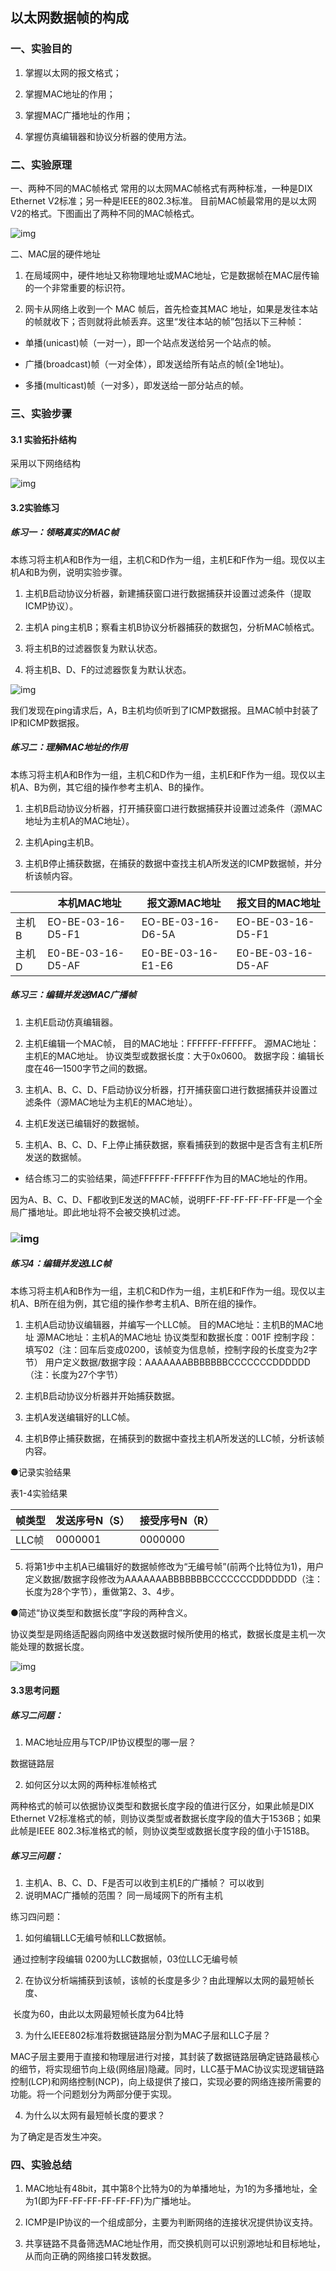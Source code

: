 ## 以太网数据帧的构成

### 一、实验目的

1. 掌握以太网的报文格式；

2. 掌握MAC地址的作用；

3. 掌握MAC广播地址的作用；

4. 掌握仿真编辑器和协议分析器的使用方法。

### 二、实验原理

一、两种不同的MAC帧格式
   常用的以太网MAC帧格式有两种标准，一种是DIX Ethernet V2标准；另一种是IEEE的802.3标准。 目前MAC帧最常用的是以太网V2的格式。下图画出了两种不同的MAC帧格式。

![img](1.jpg) 

二、MAC层的硬件地址 

1. 在局域网中，硬件地址又称物理地址或MAC地址，它是数据帧在MAC层传输的一个非常重要的标识符。 

2. 网卡从网络上收到一个 MAC 帧后，首先检查其MAC 地址，如果是发往本站的帧就收下；否则就将此帧丢弃。这里“发往本站的帧”包括以下三种帧：

-  单播(unicast)帧（一对一），即一个站点发送给另一个站点的帧。

-  广播(broadcast)帧（一对全体），即发送给所有站点的帧(全1地址)。

-  多播(multicast)帧（一对多），即发送给一部分站点的帧。 


 

### 三、实验步骤

#### 3.1 实验拓扑结构

采用以下网络结构

![img](2.png) 

#### 3.2实验练习

##### 练习一：领略真实的MAC帧

本练习将主机A和B作为一组，主机C和D作为一组，主机E和F作为一组。现仅以主机A和B为例，说明实验步骤。 

1. 主机B启动协议分析器，新建捕获窗口进行数据捕获并设置过滤条件（提取ICMP协议）。 

2. 主机A ping主机B；察看主机B协议分析器捕获的数据包，分析MAC帧格式。 

3. 将主机B的过滤器恢复为默认状态。 

4. 将主机B、D、F的过滤器恢复为默认状态。

![img](3.png) 

 

我们发现在ping请求后，A，B主机均侦听到了ICMP数据报。且MAC帧中封装了IP和ICMP数据报。

 

##### 练习二：理解MAC地址的作用

本练习将主机A和B作为一组，主机C和D作为一组，主机E和F作为一组。现仅以主机A、B为例，其它组的操作参考主机A、B的操作。

1. 主机B启动协议分析器，打开捕获窗口进行数据捕获并设置过滤条件（源MAC地址为主机A的MAC地址）。
2. 主机Aping主机B。

3. 主机B停止捕获数据，在捕获的数据中查找主机A所发送的ICMP数据帧，并分析该帧内容。

|       | 本机MAC地址       | 报文源MAC地址     | 报文目的MAC地址   |
| ----- | ----------------- | ----------------- | ----------------- |
| 主机B | EO-BE-03-16-D5-F1 | EO-BE-03-16-D6-5A | EO-BE-03-16-D5-F1 |
| 主机D | E0-BE-03-16-D5-AF | E0-BE-03-16-E1-E6 | E0-BE-03-16-D5-AF |

 

##### 练习三：编辑并发送MAC广播帧

1. 主机E启动仿真编辑器。 

2. 主机E编辑一个MAC帧，
   目的MAC地址：FFFFFF-FFFFFF。
   源MAC地址：主机E的MAC地址。
   协议类型或数据长度：大于0x0600。
   数据字段：编辑长度在46—1500字节之间的数据。 

3. 主机A、B、C、D、F启动协议分析器，打开捕获窗口进行数据捕获并设置过滤条件（源MAC地址为主机E的MAC地址）。 

4. 主机E发送已编辑好的数据帧。 

5. 主机A、B、C、D、F上停止捕获数据，察看捕获到的数据中是否含有主机E所发送的数据帧。 

-  结合练习二的实验结果，简述FFFFFF-FFFFFF作为目的MAC地址的作用。


​        因为A、B、C、D、F都收到E发送的MAC帧，说明FF-FF-FF-FF-FF-FF是一个全局广播地址。即此地址将不会被交换机过滤。

### ![img](4.png) 

##### 练习4：编辑并发送LLC帧

本练习将主机A和B作为一组，主机C和D作为一组，主机E和F作为一组。现仅以主机A、B所在组为例，其它组的操作参考主机A、B所在组的操作。

1. 主机A启动协议编辑器，并编写一个LLC帧。
   目的MAC地址：主机B的MAC地址
   源MAC地址：主机A的MAC地址
   协议类型和数据长度：001F
   控制字段：填写02（注：回车后变成0200，该帧变为信息帧，控制字段的长度变为2字节）
   用户定义数据/数据字段：AAAAAAABBBBBBBCCCCCCCDDDDDD（注：长度为27个字节）
2. 主机B启动协议分析器并开始捕获数据。
3. 主机A发送编辑好的LLC帧。

4. 主机B停止捕获数据，在捕获到的数据中查找主机A所发送的LLC帧，分析该帧内容。

●记录实验结果

表1-4实验结果

| 帧类型 | 发送序号N（S） | 接受序号N（R） |
| ------ | -------------- | -------------- |
| LLC帧  | 0000001        | 0000000        |

5. 将第1步中主机A已编辑好的数据帧修改为“无编号帧”(前两个比特位为1)，用户定义数据/数据字段修改为AAAAAAABBBBBBBCCCCCCCDDDDDDD（注：长度为28个字节），重做第2、3、4步。

●简述“协议类型和数据长度”字段的两种含义。

​        协议类型是网络适配器向网络中发送数据时候所使用的格式，数据长度是主机一次能处理的数据长度。



![img](5.png) 

#### 3.3思考问题

##### 练习二问题：

1. MAC地址应用与TCP/IP协议模型的哪一层？

  数据链路层

2. 如何区分以太网的两种标准帧格式

  两种格式的帧可以依据协议类型和数据长度字段的值进行区分，如果此帧是DIX Ethernet V2标准格式的帧，则协议类型或者数据长度字段的值大于1536B；如果此帧是IEEE 802.3标准格式的帧，则协议类型或数据长度字段的值小于1518B。

 

  

##### 练习三问题：

1. 主机A、B、C、D、F是否可以收到主机E的广播帧？
   可以收到
2. 说明MAC广播帧的范围？
   同一局域网下的所有主机

 

练习四问题：

1. 如何编辑LLC无编号帧和LLC数据帧。

​       通过控制字段编辑 0200为LLC数据帧，03位LLC无编号帧

 

2. 在协议分析端捕获到该帧，该帧的长度是多少？由此理解以太网的最短帧长度、

​       长度为60，由此以太网最短帧长度为64比特

3. 为什么IEEE802标准将数据链路层分割为MAC子层和LLC子层？

​        MAC子层主要用于直接和物理层进行对接，其封装了数据链路层确定链路最核心的细节，将实现细节向上级(网络层)隐藏。同时，LLC基于MAC协议实现逻辑链路控制(LCP)和网络控制(NCP)，向上级提供了接口，实现必要的网络连接所需要的功能。将一个问题划分为两部分便于实现。

 

4. 为什么以太网有最短帧长度的要求？

  为了确定是否发生冲突。 

 

### 四、实验总结

1. MAC地址有48bit，其中第8个比特为0的为单播地址，为1的为多播地址，全为1(即为FF-FF-FF-FF-FF-FF)为广播地址。

2. ICMP是IP协议的一个组成部分，主要为判断网络的连接状况提供协议支持。

3. 共享链路不具备筛选MAC地址作用，而交换机则可以识别源地址和目标地址，从而向正确的网络接口转发数据。